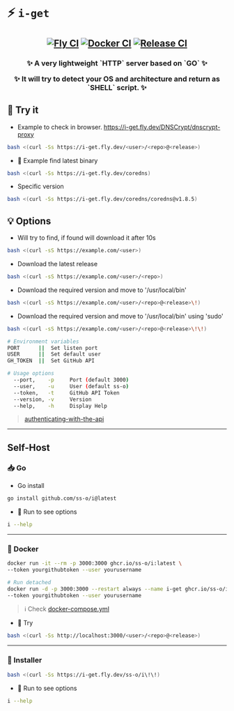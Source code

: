 # ⚡ `i-get`

<div align="center"><h2>
  
[![Fly CI](https://github.com/ss-o/i/actions/workflows/fly-action.yml/badge.svg)](https://github.com/ss-o/i/actions/workflows/fly-action.yml)
[![Docker CI](https://github.com/ss-o/i/actions/workflows/docker-publish.yml/badge.svg)](https://github.com/ss-o/i/actions/workflows/docker-publish.yml)
[![Release CI](https://github.com/ss-o/i/actions/workflows/go-release.yml/badge.svg)](https://github.com/ss-o/i/actions/workflows/go-release.yml)

</div></h2>

<div align="center"><h3>
<p>✨ A very lightweight `HTTP` server based on `GO` ✨</p>
<p>✨ It will try to detect your OS and architecture and return as `SHELL` script. ✨</p>

</div></h3>

## 📶 Try it

- Example to check in browser.
  https://i-get.fly.dev/DNSCrypt/dnscrypt-proxy

```bash
bash <(curl -Ss https://i-get.fly.dev/<user>/<repo>@<release>)
```

- 🔭 Example find latest binary

```bash
bash <(curl -Ss https://i-get.fly.dev/coredns)
```

- Specific version

```bash
bash <(curl -Ss https://i-get.fly.dev/coredns/coredns@v1.8.5)
```

## 💡 Options

- Will try to find, if found will download it after 10s

```sh
bash <(curl -sS https://example.com/<user>)
```

- Download the latest release

```sh
bash <(curl -sS https://example.com/<user>/<repo>)
```

- Download the required version and move to '/usr/local/bin'

```sh
bash <(curl -sS https://example.com/<user>/<repo>@<release>\!)
```

- Download the required version and move to '/usr/local/bin' using 'sudo'

```sh
bash <(curl -sS https://example.com/<user>/<repo>@<release>\!\!)
```

```sh
# Environment variables
PORT      ||  Set listen port
USER      ||  Set default user
GH_TOKEN  ||  Set GitHub API

# Usage options
  --port,    -p     Port (default 3000)
  --user,    -u     User (default ss-o)
  --token,   -t     GitHub API Token
  --version, -v     Version
  --help,    -h     Display Help
```

> [authenticating-with-the-api](https://docs.github.com/en/authentication/keeping-your-account-and-data-secure/about-authentication-to-github#authenticating-with-the-api)

---

## Self-Host

### 📥 Go

- Go install

```sh
go install github.com/ss-o/i@latest
```

- 💬 Run to see options

```sh
i --help
```

---

### 🐳 Docker

```sh
docker run -it --rm -p 3000:3000 ghcr.io/ss-o/i:latest \
--token yourgithubtoken --user yourusername
```

```sh
# Run detached
docker run -d -p 3000:3000 --restart always --name i-get ghcr.io/ss-o/i:latest \
--token yourgithubtoken --user yourusername
```

> ℹ️ Check [docker-compose.yml](https://github.com/ss-o/i/raw/main/docker-compose.yml)

- 👯 Try

```sh
bash <(curl -Ss http://localhost:3000/<user>/<repo>@<release>)
```

---

### 🐧 Installer

```sh
bash <(curl -Ss https://i-get.fly.dev/ss-o/i\!\!)
```

- 💬 Run to see options

```sh
i --help
```
